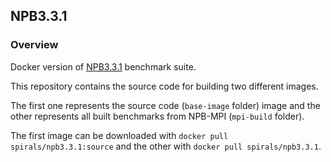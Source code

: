 ## NPB3.3.1
### Overview

Docker version of [NPB3.3.1](https://www.nas.nasa.gov/publications/npb.html) benchmark suite.

This repository contains the source code for building two different images.

The first one represents the source code (`base-image` folder) image and the other represents all built benchmarks from NPB-MPI (`mpi-build` folder).

The first image can be downloaded with `docker pull spirals/npb3.3.1:source` and the other with `docker pull spirals/npb3.3.1`.

